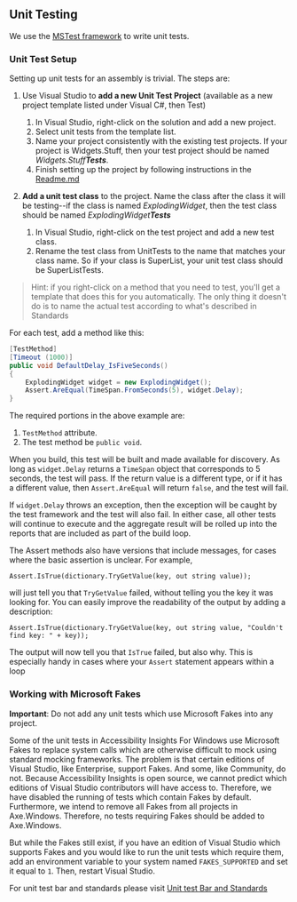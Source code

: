 <!-- Copyright (c) Microsoft Corporation. All rights reserved.
     Licensed under the MIT License. -->

## Unit Testing

We use the [MSTest framework](https://docs.microsoft.com/en-us/dotnet/api/microsoft.visualstudio.testtools.unittesting?view=mstest-net-1.2.0) to write unit tests.

### Unit Test Setup
Setting up unit tests for an assembly is trivial. 
The steps are:
1. Use Visual Studio to **add a new Unit Test Project** (available as a new project template listed under Visual C#, then Test)
   1. In Visual Studio, right-click on the solution and add a new project.
   2. Select unit tests from the template list.
   3. Name your project consistently with the existing test projects. If your project is Widgets.Stuff, then your test project should be named *Widgets.Stuff**Tests***.
   4. Finish setting up the project by following instructions in the [Readme.md](../src/Readme.md)

2. **Add a unit test class** to the project. Name the class after the class it will be testing--if the class is named *ExplodingWidget*, then the test class should be named *ExplodingWidget**Tests***
    1. In Visual Studio, right-click on the test project and add a new test class.
    2. Rename the test class from UnitTests to the name that matches your class name. So if your class is SuperList, your unit test class should be SuperListTests.

>Hint: if you right-click on a method that you need to test, you'll get a template that does this for you automatically. The only thing it doesn't do is to name the actual test according to what's described in Standards

For each test, add a method like this:

```C#
[TestMethod]
[Timeout (1000)]
public void DefaultDelay_IsFiveSeconds()
{
    ExplodingWidget widget = new ExplodingWidget();
    Assert.AreEqual(TimeSpan.FromSeconds(5), widget.Delay);
}
```

The required portions in the above example are:
1. `TestMethod` attribute.
2. The test method be `public void`.


When you build, this test will be built and made available for discovery. As long as `widget.Delay` returns a `TimeSpan` object that corresponds to 5 seconds, the test will pass. If the return value is a different type, or if it has a different value, then `Assert.AreEqual` will return `false`, and the test will fail.<br>

If `widget.Delay` throws an exception, then the exception will be caught by the test framework and the test will also fail. In either case, all other tests will continue to execute and the aggregate result will be rolled up into the reports that are included as part of the build loop.

The Assert methods also have versions that include messages, for cases where the basic assertion is unclear. For example,<br>

`Assert.IsTrue(dictionary.TryGetValue(key, out string value));` <br>

will just tell you that `TryGetValue` failed, without telling you the key it was looking for. You can easily improve the readability of the output by adding a description:<br>

`Assert.IsTrue(dictionary.TryGetValue(key, out string value, "Couldn't find key: " + key));`

The output will now tell you that `IsTrue` failed, but also why. This is especially handy in cases where your `Assert` statement appears within a loop

### Working with Microsoft Fakes

**Important**: Do not add any unit tests which use Microsoft Fakes into any project.

Some of the unit tests in Accessibility Insights For Windows use Microsoft Fakes to replace system calls which are otherwise difficult to mock using standard mocking frameworks. The problem is that certain editions of Visual Studio, like Enterprise, support Fakes. And some, like Community, do not. Because Accessibility Insights is open source, we cannot predict which editions of Visual Studio contributors will have access to. Therefore, we have disabled the running of tests which contain Fakes by default. Furthermore, we intend to remove all Fakes from all projects in Axe.Windows. Therefore, no tests requiring Fakes should be added to Axe.Windows.

But while the Fakes still exist, if you have an edition of Visual Studio which supports Fakes and you would like to run the unit tests which require them, add an environment variable to your system named `FAKES_SUPPORTED` and set it equal to `1`. Then, restart Visual Studio.

For unit test bar and standards please visit [Unit test Bar and Standards](UnitTestBarAndStandards.md)

